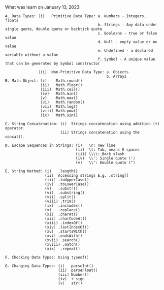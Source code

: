 What was learn on January 13, 2023:

    A. Data Types: (i)   Primitive Data Type: a. Numbers - Integers, floats
                                              b. Strings - Any data under single quote, double quote or backtick quote
                                              c. Booleans - true or false value
                                              d. Null - empty value or no value
                                              e. Undefined - a declared variable without a value
                                              f. Symbol - A unique value that can be generated by Symbol constructor

                   (ii)  Non-Primitive Data Type: a. Objects
                                                  b. Arrays
    B. Math Object: (i)    Math.round()
                    (ii)   Math.floor()
                    (iii)  Math.ceil()
                    (iv)   Math.min()
                    (v)    Math.max()
                    (vi)   Math.random()
                    (vii)  Math.log()
                    (viii) Math.pow()
                    (ix)   Math.sin()

    C. String Concatenation: (i)  Strings concatenation using addition (+) operator.
                             (ii) Strings concatenation using the concat().
    
    D. Escape Sequences in Strings: (i)   \n: new line
                                    (ii)  \t: Tab, means 8 spaces
                                    (iii) \\\\: Back slash
                                    (iv)  \\': Single quote (')
                                    (v)   \\": Double quote (")

    E. String Method: (i)   .length()
                      (ii)  Accessing strings E.g. .string[]
                      (iii) .toUpperCase()
                      (iv)  .toLowerCase()
                      (v)   .substr()
                      (vi)  .substring()
                      (vii) .split()
                      (viii) .trim()
                      (ix)  .includes()
                      (x)   .replace()
                      (xi)  .charAt()
                      (xii) .charCodeAt()
                      (xiii) .indexOf()
                      (xiv) .lastIndexOf()
                      (xv)  .startsWith()
                      (xvi) .endsWith()
                      (xvii) .search()
                      (xviii) .match()
                      (xix)  .repeat()

    F. Checking Data Types: Using typeof()

    G. Changing Data Types: (i)   parseInt()
                            (ii)  parseFloat()
                            (iii) Number()
                            (iv)  + sign
                            (v)   str()